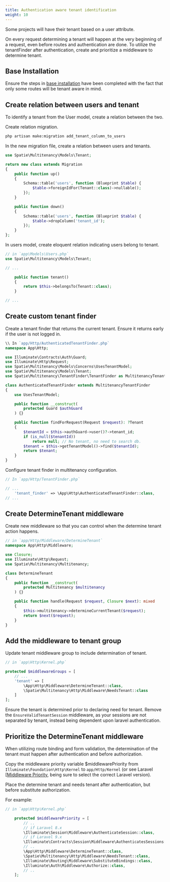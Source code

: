 ```yaml
---
title: Authentication aware tenant identification
weight: 10
---
```


Some projects will have their tenant based on a user attribute.

On every request determining a tenant will happen at the very beginning of a request, even before routes and authentication are done. To utilize the tenantFinder after authentication, create and prioritize a middleware to determine tenant.

## Base Installation

Ensure the steps in [base installation](/docs/laravel-multitenancy/v2/installation/base-installation) have been completed with the fact that only some routes will be tenant aware in mind.

## Create relation between users and tenant

To identify a tenant from the User model, create a relation between the two.

Create relation migration.

```bash
php artisan make:migration add_tenant_column_to_users
```

In the new migration file, create a relation between users and tenants.

```php
use Spatie\Multitenancy\Models\Tenant;

return new class extends Migration
{
    public function up()
    {
        Schema::table('users', function (Blueprint $table) {
            $table->foreignIdFor(Tenant::class)->nullable();
        });
    }

    public function down()
    {
        Schema::table('users', function (Blueprint $table) {
            $table->dropColumn('tenant_id');
        });
    }
};
```

In users model, create eloquent relation indicating users belong to tenant.

```php
// in `app\Models\Users.php`
use Spatie\Multitenancy\Models\Tenant;

// ...

    public function tenant()
    {
        return $this->belongsTo(Tenant::class);
    }

// ...
```

## Create custom tenant finder

Create a tenant finder that returns the current tenant. Ensure it returns early if the user is not logged in.

```php
\\ In `app/Http/AuthenticatedTenantFinder.php`
namespace App\Http;

use Illuminate\Contracts\Auth\Guard;
use Illuminate\Http\Request;
use Spatie\Multitenancy\Models\Concerns\UsesTenantModel;
use Spatie\Multitenancy\Models\Tenant;
use Spatie\Multitenancy\TenantFinder\TenantFinder as MultitenancyTenantFinder;

class AuthenticatedTenantFinder extends MultitenancyTenantFinder
{
    use UsesTenantModel;

    public function __construct(
        protected Guard $authGuard
    ) {}

    public function findForRequest(Request $request): ?Tenant
    {
        $tenantId = $this->authGuard->user()?->tenant_id;
        if (is_null($tenantId))
            return null; // No tenant, no need to search db.
        $tenant = $this->getTenantModel()->find($tenantId);
        return $tenant;
    }
}
```

Configure tenant finder in multitenancy configuration.

```php
// In `app/Http/TenantFinder.php`

// ...
    'tenant_finder' => \App\Http\AuthenticatedTenantFinder::class,
// ...

```

## Create DetermineTenant middleware

Create new middleware so that you can control when the determine tenant action happens.

```php
// in `app/Http/Middleware/DetermineTenant`
namespace App\Http\Middleware;

use Closure;
use Illuminate\Http\Request;
use Spatie\Multitenancy\Multitenancy;

class DetermineTenant
{
    public function __construct(
        protected Multitenancy $multitenancy
    ) {}

    public function handle(Request $request, Closure $next): mixed
    {
        $this->multitenancy->determineCurrentTenant($request);
        return $next($request);
    }
}
```

## Add the middleware to tenant group

Update tenant middleware group to include determination of tenant.

```php
// in `app\Http\Kernel.php`

protected $middlewareGroups = [
    // ...
    'tenant' => [
        \App\Http\Middleware\DetermineTenant::class,
        \Spatie\Multitenancy\Http\Middleware\NeedsTenant::class
    ]
];
```

Ensure the tenant is determined prior to declaring need for tenant. Remove the `EnsureValidTenantSession` middleware, as your sessions are not separated by tenant, instead being dependent upon laravel authentication.

## Prioritize the DetermineTenant middleware

When utilizing route binding and form validation, the determination of the tenant must happen after authentication and before authorization.

Copy the middleware priority variable $middlewarePriority from `Illuminate\Foundation\Http\Kernel` to `app/Http/Kernel` (or see Laravel [[Middleware Priority](https://laravel.com/docs/middleware#sorting-middleware), being sure to select the correct Laravel version).

Place the determine tenant and needs tenant after authentication, but before substitute authorization.

For example:

```php
// in `app\Http\Kernel.php`

    protected $middlewarePriority = [
        // ..
        // if Laravel 8.x
        \Illuminate\Session\Middleware\AuthenticateSession::class,
        // if Laravel 9.x
        \Illuminate\Contracts\Session\Middleware\AuthenticatesSessions::class,
        // ..
        \App\Http\Middleware\DetermineTenant::class,
        \Spatie\Multitenancy\Http\Middleware\NeedsTenant::class,
        \Illuminate\Routing\Middleware\SubstituteBindings::class,
        \Illuminate\Auth\Middleware\Authorize::class,
        // ..
    ];
```